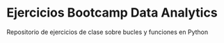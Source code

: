 # Ejercicios Bootcamp Data Analytics

Repositorio de ejercicios de clase sobre bucles y funciones en Python
